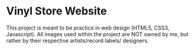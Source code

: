 # Vinyl Store Website
This project is meant to be practice in web design (HTML5, CSS3, Javascript). All images used within the project are NOT owned by me, but rather by their respective artists/record labels/ designers.